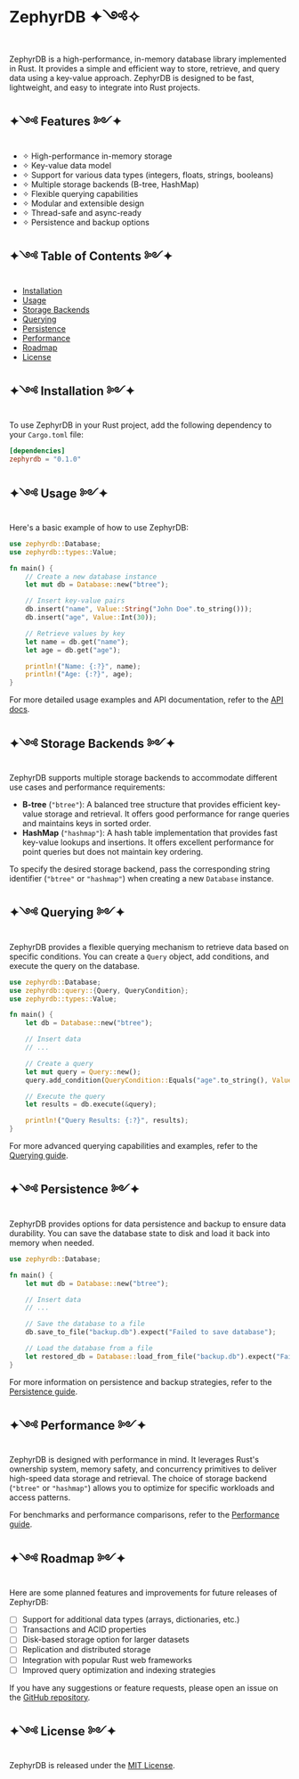 # ZephyrDB ✦༺✧

ZephyrDB is a high-performance, in-memory database library implemented in Rust. It provides a simple and efficient way to store, retrieve, and query data using a key-value approach. ZephyrDB is designed to be fast, lightweight, and easy to integrate into Rust projects.

## ✦༺ Features ༻✦

- ✧ High-performance in-memory storage
- ✧ Key-value data model
- ✧ Support for various data types (integers, floats, strings, booleans)
- ✧ Multiple storage backends (B-tree, HashMap)
- ✧ Flexible querying capabilities
- ✧ Modular and extensible design
- ✧ Thread-safe and async-ready
- ✧ Persistence and backup options

## ✦༺ Table of Contents ༻✦

- [Installation](#-installation)
- [Usage](#-usage)
- [Storage Backends](#-storage-backends)
- [Querying](#-querying)
- [Persistence](#-persistence)
- [Performance](#-performance)
- [Roadmap](#-roadmap)
- [License](#-license)

## ✦༺ Installation ༻✦

To use ZephyrDB in your Rust project, add the following dependency to your `Cargo.toml` file:

```toml
[dependencies]
zephyrdb = "0.1.0"
```

## ✦༺ Usage ༻✦

Here's a basic example of how to use ZephyrDB:

```rust
use zephyrdb::Database;
use zephyrdb::types::Value;

fn main() {
    // Create a new database instance
    let mut db = Database::new("btree");

    // Insert key-value pairs
    db.insert("name", Value::String("John Doe".to_string()));
    db.insert("age", Value::Int(30));

    // Retrieve values by key
    let name = db.get("name");
    let age = db.get("age");

    println!("Name: {:?}", name);
    println!("Age: {:?}", age);
}
```

For more detailed usage examples and API documentation, refer to the [API docs](https://docs.rs/zephyrdb).

## ✦༺ Storage Backends ༻✦

ZephyrDB supports multiple storage backends to accommodate different use cases and performance requirements:

- **B-tree** (`"btree"`): A balanced tree structure that provides efficient key-value storage and retrieval. It offers good performance for range queries and maintains keys in sorted order.
- **HashMap** (`"hashmap"`): A hash table implementation that provides fast key-value lookups and insertions. It offers excellent performance for point queries but does not maintain key ordering.

To specify the desired storage backend, pass the corresponding string identifier (`"btree"` or `"hashmap"`) when creating a new `Database` instance.

## ✦༺ Querying ༻✦

ZephyrDB provides a flexible querying mechanism to retrieve data based on specific conditions. You can create a `Query` object, add conditions, and execute the query on the database.

```rust
use zephyrdb::Database;
use zephyrdb::query::{Query, QueryCondition};
use zephyrdb::types::Value;

fn main() {
    let db = Database::new("btree");

    // Insert data
    // ...

    // Create a query
    let mut query = Query::new();
    query.add_condition(QueryCondition::Equals("age".to_string(), Value::Int(30)));

    // Execute the query
    let results = db.execute(&query);

    println!("Query Results: {:?}", results);
}
```

For more advanced querying capabilities and examples, refer to the [Querying guide](https://github.com/0xa48rx394r83e9/ZephyrDB/docs/querying.md).

## ✦༺ Persistence ༻✦

ZephyrDB provides options for data persistence and backup to ensure data durability. You can save the database state to disk and load it back into memory when needed.

```rust
use zephyrdb::Database;

fn main() {
    let mut db = Database::new("btree");

    // Insert data
    // ...

    // Save the database to a file
    db.save_to_file("backup.db").expect("Failed to save database");

    // Load the database from a file
    let restored_db = Database::load_from_file("backup.db").expect("Failed to load database");
}
```

For more information on persistence and backup strategies, refer to the [Persistence guide](https://github.com/0xa48rx394r83e9/ZephyrDB/docs/persistence.md).

## ✦༺ Performance ༻✦

ZephyrDB is designed with performance in mind. It leverages Rust's ownership system, memory safety, and concurrency primitives to deliver high-speed data storage and retrieval. The choice of storage backend (`"btree"` or `"hashmap"`) allows you to optimize for specific workloads and access patterns.

For benchmarks and performance comparisons, refer to the [Performance guide](https://github.com/0xa48rx394r83e9/ZephyrDB/docs/performance.md).

## ✦༺ Roadmap ༻✦

Here are some planned features and improvements for future releases of ZephyrDB:

- [ ] Support for additional data types (arrays, dictionaries, etc.)
- [ ] Transactions and ACID properties
- [ ] Disk-based storage option for larger datasets
- [ ] Replication and distributed storage
- [ ] Integration with popular Rust web frameworks
- [ ] Improved query optimization and indexing strategies

If you have any suggestions or feature requests, please open an issue on the [GitHub repository](https://github.com/0xa48rx394r83e9/ZephyrDB/issues).

## ✦༺ License ༻✦

ZephyrDB is released under the [MIT License](https://github.com/0xa48rx394r83e9/ZephyrDB/blob/main/LICENSE).

